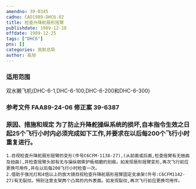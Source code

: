 ```yaml
---
amendno: 39-0345  
cadno: CAD1989-DHC6-02  
title: 检查升降舵扇形摇臂  
publishdate: 1989-12-18  
effdate: 1989-12-25  
tags: ["DHC6"]  
pns: []  
categories: 民航总局  
author: 高旭  
---
```

  
### 适用范围  
双水獭飞机(DHC-6-1,DHC-6-100,DHC-6-200和DHC-6-300)  
  
<!--more-->  
### 参考文件    FAA89-24-06 修正案 39-6387  
  
### 原因、措施和规定     为了防止升降舵操纵系统的损坏,自本指令生效之日起25个飞行小时内必须完成如下工作,并要求在以后每200个飞行小时重复进行。  
    1.目视检查升降舵扇形摇臂的变形(件号C6CFM-1138-27),(从前面或后面,检查摇臂有无翘曲及扭曲),并检查摇臂头部有无与操纵钢索护板相磨的划痕。如发现扇形摇臂变形,再次飞行前应更换可用件,并在以后每200飞行小时检查一次。  
    2.借助于强光灯和4倍以上的放大镜目视检查升降舵扇形摇臂固定支承架(件号:C6CFM1142-27)有无裂纹。特别注意支架两个凸耳的内外表面。如发现裂纹,再次飞行前应更换可用件。  
  
